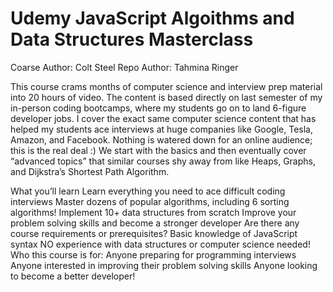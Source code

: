 # Udemy JavaScript Algoithms and Data Structures Masterclass

Coarse Author: Colt Steel
Repo Author: Tahmina Ringer

This course crams months of computer science and interview prep material into 20 hours of video. The content is based directly on last semester of my in-person coding bootcamps, where my students go on to land 6-figure developer jobs. I cover the exact same computer science content that has helped my students ace interviews at huge companies like Google, Tesla, Amazon, and Facebook. Nothing is watered down for an online audience; this is the real deal :)   We start with the basics and then eventually cover “advanced topics” that similar courses shy away from like Heaps, Graphs, and Dijkstra’s Shortest Path Algorithm.

What you’ll learn
Learn everything you need to ace difficult coding interviews
Master dozens of popular algorithms, including 6 sorting algorithms!
Implement 10+ data structures from scratch
Improve your problem solving skills and become a stronger developer
Are there any course requirements or prerequisites?
Basic knowledge of JavaScript syntax
NO experience with data structures or computer science needed!
Who this course is for:
Anyone preparing for programming interviews
Anyone interested in improving their problem solving skills
Anyone looking to become a better developer!
